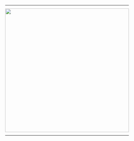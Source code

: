 <table align="center" cellpadding="0" cellspacing="0" border="0" width="100%" style="max-width:600px;">
  <tr>
    <td align="center" valign="middle" style="padding:10px 0;">
    <img    
      width="400px"
      height="auto"
      src="https://cdn.byronpolley.com/octopus.svg"
      style="display:block; border:0; outline:none; text-decoration:none;"
    />
    </td>
  </tr>
</table>
